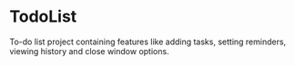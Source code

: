 # TodoList
To-do list project containing features like adding tasks, setting reminders, viewing history and close window options.

